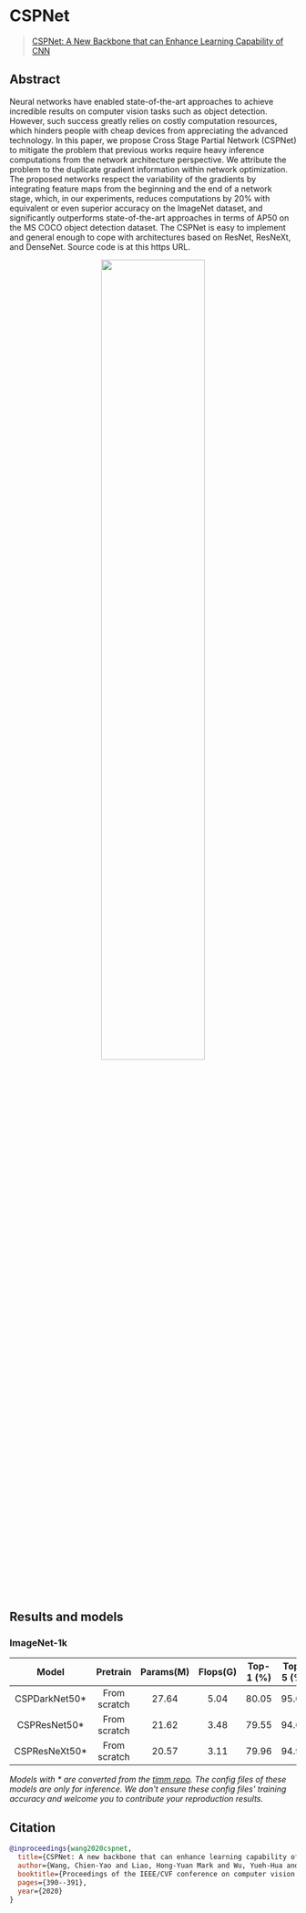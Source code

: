 # CSPNet

> [CSPNet: A New Backbone that can Enhance Learning Capability of CNN](https://arxiv.org/abs/1911.11929)

<!-- [ALGORITHM] -->

## Abstract

<!-- [ABSTRACT] -->

Neural networks have enabled state-of-the-art approaches to achieve incredible results on computer vision tasks such as object detection. However, such success greatly relies on costly computation resources, which hinders people with cheap devices from appreciating the advanced technology. In this paper, we propose Cross Stage Partial Network (CSPNet) to mitigate the problem that previous works require heavy inference computations from the network architecture perspective. We attribute the problem to the duplicate gradient information within network optimization. The proposed networks respect the variability of the gradients by integrating feature maps from the beginning and the end of a network stage, which, in our experiments, reduces computations by 20% with equivalent or even superior accuracy on the ImageNet dataset, and significantly outperforms state-of-the-art approaches in terms of AP50 on the MS COCO object detection dataset. The CSPNet is easy to implement and general enough to cope with architectures based on ResNet, ResNeXt, and DenseNet. Source code is at this https URL.

<!-- [IMAGE] -->

<div align=center>
<img src="https://user-images.githubusercontent.com/18586273/159420842-6147c687-a488-460c-8bb2-4ea5276c26c7.png" width="60%"/>
</div>

## Results and models

### ImageNet-1k

|     Model      |   Pretrain   | Params(M) | Flops(G) | Top-1 (%) | Top-5 (%) |                 Config                 |                                               Download                                                |
| :------------: | :----------: | :-------: | :------: | :-------: | :-------: | :------------------------------------: | :---------------------------------------------------------------------------------------------------: |
| CSPDarkNet50\* | From scratch |   27.64   |   5.04   |   80.05   |   95.07   | [config](./cspdarknet50_8xb32_in1k.py) | [model](https://download.openmmlab.com/mmclassification/v0/cspnet/cspdarknet50_3rdparty_8xb32_in1k_20220329-bd275287.pth) |
| CSPResNet50\*  | From scratch |   21.62   |   3.48   |   79.55   |   94.68   | [config](./cspresnet50_8xb32_in1k.py)  | [model](https://download.openmmlab.com/mmclassification/v0/cspnet/cspresnet50_3rdparty_8xb32_in1k_20220329-dd6dddfb.pth) |
| CSPResNeXt50\* | From scratch |   20.57   |   3.11   |   79.96   |   94.96   | [config](./cspresnext50_8xb32_in1k.py) | [model](https://download.openmmlab.com/mmclassification/v0/cspnet/cspresnext50_3rdparty_8xb32_in1k_20220329-2cc84d21.pth) |

*Models with * are converted from the [timm repo](https://github.com/rwightman/pytorch-image-models). The config files of these models are only for inference. We don't ensure these config files' training accuracy and welcome you to contribute your reproduction results.*

## Citation

```bibtex
@inproceedings{wang2020cspnet,
  title={CSPNet: A new backbone that can enhance learning capability of CNN},
  author={Wang, Chien-Yao and Liao, Hong-Yuan Mark and Wu, Yueh-Hua and Chen, Ping-Yang and Hsieh, Jun-Wei and Yeh, I-Hau},
  booktitle={Proceedings of the IEEE/CVF conference on computer vision and pattern recognition workshops},
  pages={390--391},
  year={2020}
}
```
